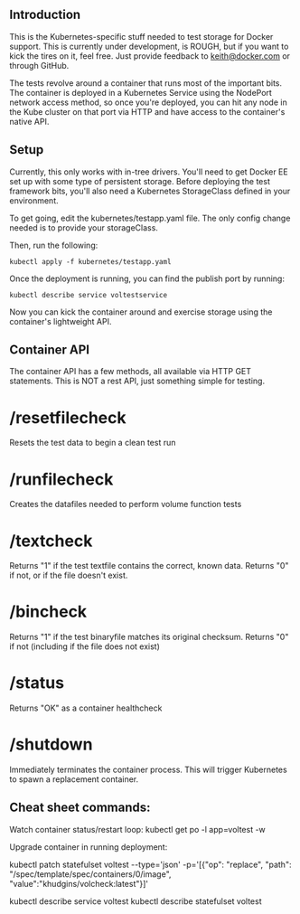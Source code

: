 ## Introduction

This is the Kubernetes-specific stuff needed to test storage for Docker support. This is currently under development, is ROUGH, but if you want to kick the tires on it, feel free. Just provide feedback to keith@docker.com or through GitHub.

The tests revolve around a container that runs most of the important bits. The container is deployed in a Kubernetes Service using the NodePort network access method, so once you're deployed, you can hit any node in the Kube cluster on that port via HTTP and have access to the container's native API.

## Setup

Currently, this only works with in-tree drivers. You'll need to get Docker EE set up with some type of persistent storage. Before deploying the test framework bits, you'll also need a Kubernetes StorageClass defined in your environment.

To get going, edit the kubernetes/testapp.yaml file. The only config change needed is to provide your storageClass.

Then, run the following:

```
kubectl apply -f kubernetes/testapp.yaml
```

Once the deployment is running, you can find the publish port by running:

```
kubectl describe service voltestservice
```

Now you can kick the container around and exercise storage using the container's lightweight API.

## Container API

The container API has a few methods, all available via HTTP GET statements. This is NOT a rest API, just something simple for testing.

# /resetfilecheck

Resets the test data to begin a clean test run

# /runfilecheck

Creates the datafiles needed to perform volume function tests

# /textcheck

Returns "1" if the test textfile contains the correct, known data. Returns "0" if not, or if the file doesn't exist.

# /bincheck

Returns "1" if the test binaryfile matches its original checksum. Returns "0" if not (including if the file does not exist)

# /status

Returns "OK" as a container healthcheck

# /shutdown

Immediately terminates the container process. This will trigger Kubernetes to spawn a replacement container.





## Cheat sheet commands:

Watch container status/restart loop:
kubectl get po -l app=voltest -w

Upgrade container in running deployment:

kubectl patch statefulset voltest --type='json' -p='[{"op": "replace", "path": "/spec/template/spec/containers/0/image", "value":"khudgins/volcheck:latest"}]'

kubectl describe service voltest
kubectl describe statefulset voltest
